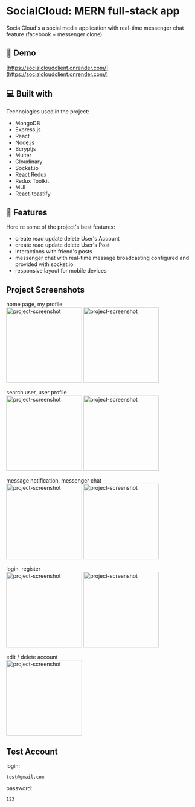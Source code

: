 <h1 id="title">SocialCloud: MERN full-stack app</h1>
<p id="description">SocialCloud's a social media application with real-time messenger chat feature (facebook + messenger clone)</p>

<h2>🚀 Demo</h2>

[https://socialcloudclient.onrender.com/](https://socialcloudclient.onrender.com/)

<h2>💻 Built with</h2>

Technologies used in the project:

*   MongoDB
*   Express.js
*   React
*   Node.js
*   Bcryptjs
*   Multer
*   Cloudinary
*   Socket.io
*   React Redux
*   Redux Toolkit
*   MUI
*   React-toastify
  
<h2>🧐 Features</h2>

Here're some of the project's best features:

*   create read update delete User's Account
*   create read update delete User's Post
*   interactions with friend's posts
*   messenger chat with real-time message broadcasting configured and provided with socket.io
*   responsive layout for mobile devices

<h2>Project Screenshots</h2>

home page, my profile </br>
<img src="https://github.com/m29dev/SocialCloud/assets/123384597/30adafb9-ddc6-4c4e-a7cb-c0f639a88e44" alt="project-screenshot" height="200">
<img src="https://github.com/m29dev/SocialCloud/assets/123384597/b4a1aa7e-7938-48c2-a616-f69bd3a9e0f0" alt="project-screenshot" height="200">

search user, user profile </br>
<img src="https://github.com/m29dev/SocialCloud/assets/123384597/02b69888-619e-41e9-b85c-fe6a68693b63" alt="project-screenshot" height="200">
<img src="https://github.com/m29dev/SocialCloud/assets/123384597/989e7182-1e52-4008-8083-1ee04a9eb998" alt="project-screenshot" height="200">

message notification, messenger chat <br/>
<img src="https://github.com/m29dev/SocialCloud/assets/123384597/92a76806-4b2a-47e2-9f62-ff023b4b18b1" alt="project-screenshot" height="200">
<img src="https://github.com/m29dev/SocialCloud/assets/123384597/d7df5600-4c5e-4401-8ce1-9fca73b55113" alt="project-screenshot" height="200">

login, register </br>
<img src="https://github.com/m29dev/SocialCloud/assets/123384597/57224371-bcc4-45d0-a1bc-623e0b366d20" alt="project-screenshot" height="200">
<img src="https://github.com/m29dev/SocialCloud/assets/123384597/f75d69e9-875c-41d2-bf0f-4605618947dd" alt="project-screenshot" height="200">

edit / delete account </br>
<img src="https://github.com/m29dev/SocialCloud/assets/123384597/651a8093-41ea-40e6-9763-ea090f4dad2e" alt="project-screenshot" height="200">

<h2>Test Account</h2>

<p>login:</p>

```
test@gmail.com
```

<p>password:</p>

```
123
```
